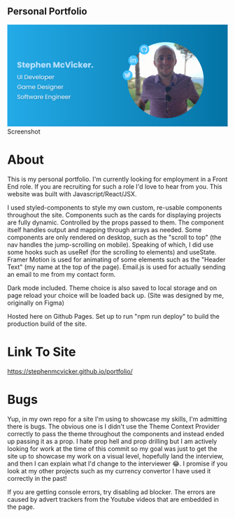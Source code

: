 ## Personal Portfolio

![Screenshot](screenshot.png)
Screenshot

# About

This is my personal portfolio.
I'm currently looking for employment in a Front End role. If you are recruiting for such a role I'd love to hear from you.
This website was built with Javascript/React/JSX.

I used styled-components to style my own custom, re-usable components throughout the site.
Components such as the cards for displaying projects are fully dynamic. Controlled by the props passed to them. The component itself handles output and mapping through arrays as needed.
Some components are only rendered on desktop, such as the "scroll to top" (the nav handles the jump-scrolling on mobile).
Speaking of which, I did use some hooks such as useRef (for the scrolling to elements) and useState.
Framer Motion is used for animating of some elements such as the "Header Text" (my name at the top of the page).
Email.js is used for actually sending an email to me from my contact form.

Dark mode included. Theme choice is also saved to local storage and on page reload your choice will be loaded back up.
(Site was designed by me, originally on Figma)

Hosted here on Github Pages.
Set up to run "npm run deploy" to build the production build of the site.

# Link To Site

https://stephenmcvicker.github.io/portfolio/

# Bugs

Yup, in my own repo for a site I'm using to showcase my skills, I'm admitting there is bugs.
The obvious one is I didn't use the Theme Context Provider correctly to pass the theme throughout the components and instead ended up passing it as a prop. I hate prop hell and prop drilling but I am actively looking for work at the time of this commit so my goal was just to get the site up to showcase my work on a visual level, hopefully land the interview, and then I can explain what I'd change to the interviewer 😂.
I promise if you look at my other projects such as my currency convertor I have used it correctly in the past!

If you are getting console errors, try disabling ad blocker. The errors are caused by advert trackers from the Youtube videos that are embedded in the page.

